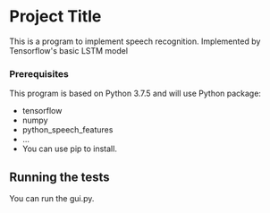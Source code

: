 # Project Title

This is a program to implement speech recognition. 
Implemented by Tensorflow's basic LSTM model

### Prerequisites

This program is based on Python 3.7.5 and will use Python package:
* tensorflow
* numpy
* python_speech_features
* ...
* You can use pip to install.


## Running the tests

You can run the gui.py.
